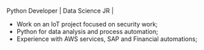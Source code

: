 Python Developer | Data Science JR |

* Work on an IoT project focused on security work;
* Python for data analysis and process automation;
* Experience with AWS services, SAP and Financial automations;
